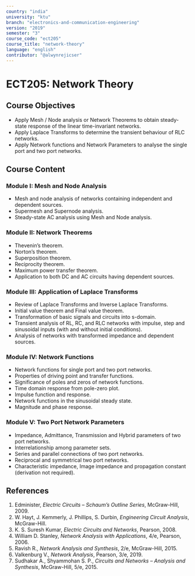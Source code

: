 ```yaml
---
country: "india"
university: "ktu"
branch: "electronics-and-communication-engineering"
version: "2019"
semester: "3"
course_code: "ect205"
course_title: "network-theory"
language: "english"
contributor: "@alwynrejicser"
---
```


# ECT205: Network Theory

## Course Objectives

- Apply Mesh / Node analysis or Network Theorems to obtain steady-state response of the linear time-invariant networks.
- Apply Laplace Transforms to determine the transient behaviour of RLC networks.
- Apply Network functions and Network Parameters to analyse the single port and two port networks.

## Course Content

### Module I: Mesh and Node Analysis

- Mesh and node analysis of networks containing independent and dependent sources.
- Supermesh and Supernode analysis.
- Steady-state AC analysis using Mesh and Node analysis.

### Module II: Network Theorems

- Thevenin’s theorem.
- Norton’s theorem.
- Superposition theorem.
- Reciprocity theorem.
- Maximum power transfer theorem.
- Application to both DC and AC circuits having dependent sources.

### Module III: Application of Laplace Transforms

- Review of Laplace Transforms and Inverse Laplace Transforms.
- Initial value theorem and Final value theorem.
- Transformation of basic signals and circuits into s-domain.
- Transient analysis of RL, RC, and RLC networks with impulse, step and sinusoidal inputs (with and without initial conditions).
- Analysis of networks with transformed impedance and dependent sources.

### Module IV: Network Functions

- Network functions for single port and two port networks.
- Properties of driving point and transfer functions.
- Significance of poles and zeros of network functions.
- Time domain response from pole-zero plot.
- Impulse function and response.
- Network functions in the sinusoidal steady state.
- Magnitude and phase response.

### Module V: Two Port Network Parameters

- Impedance, Admittance, Transmission and Hybrid parameters of two port networks.
- Interrelationship among parameter sets.
- Series and parallel connections of two port networks.
- Reciprocal and symmetrical two port networks.
- Characteristic impedance, Image impedance and propagation constant (derivation not required).

## References

1. Edminister, *Electric Circuits – Schaum’s Outline Series*, McGraw-Hill, 2009.
2. W. Hayt, J. Kemmerly, J. Phillips, S. Durbin, *Engineering Circuit Analysis*, McGraw-Hill.
3. K. S. Suresh Kumar, *Electric Circuits and Networks*, Pearson, 2008.
4. William D. Stanley, *Network Analysis with Applications*, 4/e, Pearson, 2006.
5. Ravish R., *Network Analysis and Synthesis*, 2/e, McGraw-Hill, 2015.
6. Valkenburg V., *Network Analysis*, Pearson, 3/e, 2019.
7. Sudhakar A., Shyammohan S. P., *Circuits and Networks – Analysis and Synthesis*, McGraw-Hill, 5/e, 2015.

